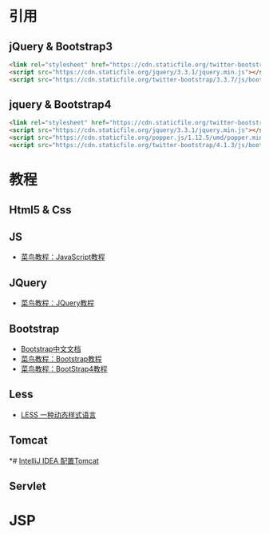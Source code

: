 # 引用

## jQuery & Bootstrap3

```html
<link rel="stylesheet" href="https://cdn.staticfile.org/twitter-bootstrap/3.3.7/css/bootstrap.min.css">
<script src="https://cdn.staticfile.org/jquery/3.3.1/jquery.min.js"></script>
<script src="https://cdn.staticfile.org/twitter-bootstrap/3.3.7/js/bootstrap.min.js"></script>
```

## jquery & Bootstrap4

```html
<link rel="stylesheet" href="https://cdn.staticfile.org/twitter-bootstrap/4.1.3/css/bootstrap.min.css">
<script src="https://cdn.staticfile.org/jquery/3.3.1/jquery.min.js"></script>
<script src="https://cdn.staticfile.org/popper.js/1.12.5/umd/popper.min.js"></script>
<script src="https://cdn.staticfile.org/twitter-bootstrap/4.1.3/js/bootstrap.min.js"></script>
```

# 教程

## Html5 & Css

## JS

* [菜鸟教程：JavaScript教程](http://www.runoob.com/js/js-tutorial.html)

## JQuery

* [菜鸟教程：JQuery教程](http://www.runoob.com/jquery/jquery-tutorial.html)

## Bootstrap

* [Bootstrap中文文档](https://v3.bootcss.com/)
* [菜鸟教程：Bootstrap教程](http://www.runoob.com/bootstrap/bootstrap-tutorial.html)
* [菜鸟教程：BootStrap4教程](http://www.runoob.com/bootstrap4/bootstrap4-tutorial.html)

## Less

* [LESS 一种动态样式语言](http://www.bootcss.com/p/lesscss/)

## Tomcat

*# [IntelliJ IDEA 配置Tomcat](https://www.cnblogs.com/Miracle-Maker/articles/6476687.html)

## Servlet



# JSP
